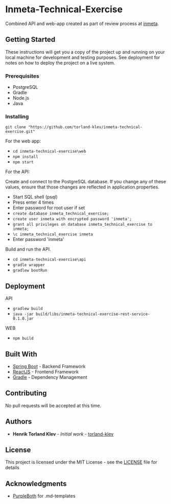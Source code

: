 # Inmeta-Technical-Exercise
Combined API and web-app created as part of review process at [inmeta](https://inmeta.no/).

## Getting Started

These instructions will get you a copy of the project up and running on your local machine for development and testing purposes. 
See deployment for notes on how to deploy the project on a live system.

### Prerequisites

* PostgreSQL
* Gradle
* Node.js
* Java

### Installing
`git clone "https://github.com/torland-klev/inmeta-technical-exercise.git"`

For the web app:
  * `cd inmeta-technical-exercise\web`
  * `npm install`
  * `npm start`
  
For the API:

Create and connect to the PostgreSQL database. If you change any of these values, ensure that those changes are reflected in application.properties.
  * Start SQL shell (psql)
  * Press enter 4 times
  * Enter password for root user if set
  * `create database inmeta_technical_exercise;`
  * `create user inmeta with encrypted password 'inmeta';`
  * `grant all privileges on database inmeta_technical_exercise to inmeta;`
  * `\c inmeta_technical_exercise inmeta`
  * Enter password 'inmeta'
  
Build and run the API.
  * `cd inmeta-technical-exercise\api`
  * `gradle wrapper`
  * `gradlew bootRun`


## Deployment

API
* `gradlew build`
* `java -jar build/libs/inmeta-technical-exercise-rest-service-0.1.0.jar`

WEB
* `npm build`

## Built With

* [Spring Boot](https://spring.io/projects/spring-boot) - Backend Framework
* [ReactJS](https://reactjs.org/) - Frontend Framework
* [Gradle](https://gradle.org/) - Dependency Management

## Contributing

No pull requests will be accepted at this time.

## Authors

* **Henrik Torland Klev** - *Initial work* - [torland-klev](https://github.com/torland-klev)

## License

This project is licensed under the MIT License - see the [LICENSE](LICENSE) file for details

## Acknowledgments

* [PurpleBoth](https://github.com/PurpleBooth) for .md-templates
